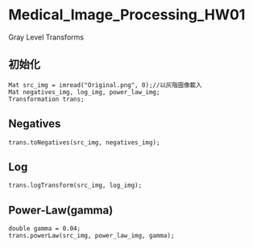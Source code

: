 # Medical_Image_Processing_HW01
Gray Level Transforms

## 初始化

```
Mat src_img = imread("Original.png", 0);//以灰階圖像載入
Mat negatives_img, log_img, power_law_img;
Transformation trans;
```

## Negatives

```
trans.toNegatives(src_img, negatives_img);
```

## Log

```
trans.logTransform(src_img, log_img);
```

## Power-Law(gamma)

```
double gamma = 0.04;
trans.powerLaw(src_img, power_law_img, gamma);
```
